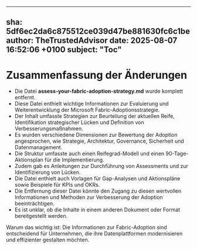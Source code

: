 ---
  sha: 5df6ec2da6c875512ce039d47be881630fc6c1be
  author: TheTrustedAdvisor
  date: 2025-08-07 16:52:06 +0100
  subject: "Toc"
  ---

  # Zusammenfassung der Änderungen

- Die Datei **assess-your-fabric-adoption-strategy.md** wurde komplett entfernt.
- Diese Datei enthielt wichtige Informationen zur Evaluierung und Weiterentwicklung der Microsoft Fabric-Adoptionsstrategie.
- Der Inhalt umfasste Strategien zur Beurteilung der aktuellen Reife, Identifikation strategischer Lücken und Definition von Verbesserungsmaßnahmen.
- Es wurden verschiedene Dimensionen zur Bewertung der Adoption angesprochen, wie Strategie, Architektur, Governance, Sicherheit und Datenmanagement.
- Die Struktur umfasste auch einen Reifegrad-Modell und einen 90-Tage-Aktionsplan für die Implementierung.
- Zudem gab es Anleitungen zur Durchführung von Assessments und zur Identifizierung von Lücken.
- Die Datei enthielt auch Vorlagen für Gap-Analysen und Aktionspläne sowie Beispiele für KPIs und OKRs.
- Die Entfernung dieser Datei könnte den Zugang zu diesen wertvollen Informationen und Methoden zur Verbesserung der Adoption beeinträchtigen.
- Es ist unklar, ob die Inhalte in einem anderen Dokument oder Format bereitgestellt werden.

Warum das wichtig ist: Die Informationen zur Fabric-Adoption sind entscheidend für Unternehmen, die ihre Datenplattformen modernisieren und effizienter gestalten möchten.
